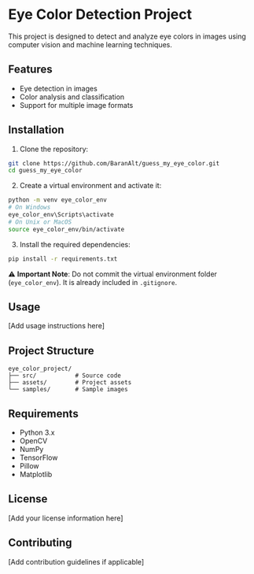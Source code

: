 # Eye Color Detection Project

This project is designed to detect and analyze eye colors in images using computer vision and machine learning techniques.

## Features

- Eye detection in images
- Color analysis and classification
- Support for multiple image formats

## Installation

1. Clone the repository:
```bash
git clone https://github.com/BaranAlt/guess_my_eye_color.git
cd guess_my_eye_color
```

2. Create a virtual environment and activate it:
```bash
python -m venv eye_color_env
# On Windows
eye_color_env\Scripts\activate
# On Unix or MacOS
source eye_color_env/bin/activate
```

3. Install the required dependencies:
```bash
pip install -r requirements.txt
```

⚠️ **Important Note**: Do not commit the virtual environment folder (`eye_color_env`). It is already included in `.gitignore`.

## Usage

[Add usage instructions here]

## Project Structure

```
eye_color_project/
├── src/           # Source code
├── assets/        # Project assets
└── samples/       # Sample images
```

## Requirements

- Python 3.x
- OpenCV
- NumPy
- TensorFlow
- Pillow
- Matplotlib

## License

[Add your license information here]

## Contributing

[Add contribution guidelines if applicable] 
